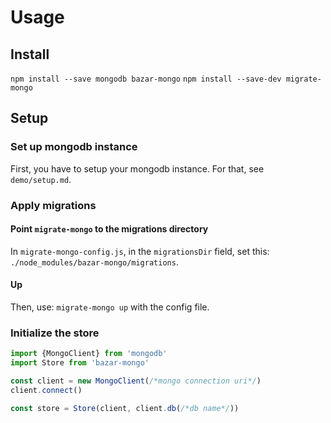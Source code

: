 # Usage
## Install
`npm install --save mongodb bazar-mongo`
`npm install --save-dev migrate-mongo`

## Setup
### Set up mongodb instance
First, you have to setup your mongodb instance. For that, see `demo/setup.md`.

### Apply migrations
#### Point `migrate-mongo` to the migrations directory
In `migrate-mongo-config.js`, in the `migrationsDir` field, set this: `./node_modules/bazar-mongo/migrations`.
#### Up
Then, use: `migrate-mongo up` with the config file.

### Initialize the store
```javascript
import {MongoClient} from 'mongodb'
import Store from 'bazar-mongo'

const client = new MongoClient(/*mongo connection uri*/)
client.connect()

const store = Store(client, client.db(/*db name*/))
```
